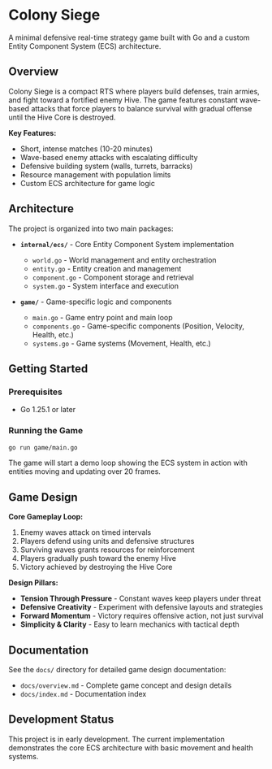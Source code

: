 # Colony Siege

A minimal defensive real-time strategy game built with Go and a custom Entity Component System (ECS) architecture.

## Overview

Colony Siege is a compact RTS where players build defenses, train armies, and fight toward a fortified enemy Hive. The game features constant wave-based attacks that force players to balance survival with gradual offense until the Hive Core is destroyed.

**Key Features:**
- Short, intense matches (10-20 minutes)
- Wave-based enemy attacks with escalating difficulty
- Defensive building system (walls, turrets, barracks)
- Resource management with population limits
- Custom ECS architecture for game logic

## Architecture

The project is organized into two main packages:

- **`internal/ecs/`** - Core Entity Component System implementation
  - `world.go` - World management and entity orchestration
  - `entity.go` - Entity creation and management
  - `component.go` - Component storage and retrieval
  - `system.go` - System interface and execution

- **`game/`** - Game-specific logic and components
  - `main.go` - Game entry point and main loop
  - `components.go` - Game-specific components (Position, Velocity, Health, etc.)
  - `systems.go` - Game systems (Movement, Health, etc.)

## Getting Started

### Prerequisites

- Go 1.25.1 or later

### Running the Game

```bash
go run game/main.go
```

The game will start a demo loop showing the ECS system in action with entities moving and updating over 20 frames.

## Game Design

**Core Gameplay Loop:**
1. Enemy waves attack on timed intervals
2. Players defend using units and defensive structures
3. Surviving waves grants resources for reinforcement
4. Players gradually push toward the enemy Hive
5. Victory achieved by destroying the Hive Core

**Design Pillars:**
- **Tension Through Pressure** - Constant waves keep players under threat
- **Defensive Creativity** - Experiment with defensive layouts and strategies
- **Forward Momentum** - Victory requires offensive action, not just survival
- **Simplicity & Clarity** - Easy to learn mechanics with tactical depth

## Documentation

See the `docs/` directory for detailed game design documentation:
- `docs/overview.md` - Complete game concept and design details
- `docs/index.md` - Documentation index

## Development Status

This project is in early development. The current implementation demonstrates the core ECS architecture with basic movement and health systems.
